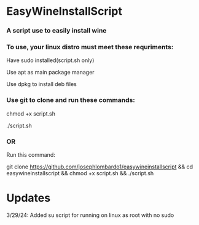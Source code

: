 # EasyWineInstallScript
### A script use to easily install wine

### To use, your linux distro must meet these requriments:

Have sudo installed(script.sh only)

Use apt as main package manager

Use dpkg to install deb files

### Use git to clone and run these commands:

chmod +x script.sh

./script.sh

### OR

Run this command:

git clone https://github.com/josephlombardo1/easywineinstallscript && cd easywineinstallscript && chmod +x script.sh && ./script.sh

# Updates

3/29/24: Added su script for running on linux as root with no sudo

